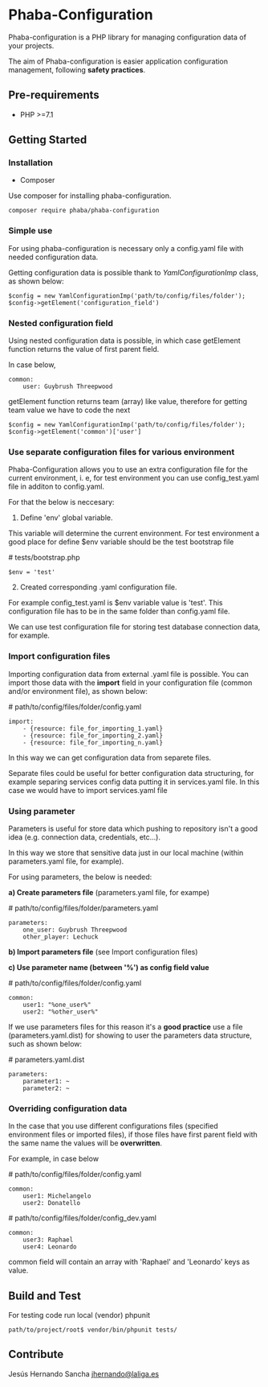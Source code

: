 # Phaba-Configuration

Phaba-configuration is a PHP library for managing configuration data of your projects.

The aim of Phaba-configuration is easier application configuration management, following **safety practices**.

## Pre-requirements

- PHP >=7.1

## Getting Started

### Installation

- Composer

Use composer for installing phaba-configuration.

`composer require phaba/phaba-configuration`

### Simple use

For using phaba-configuration is necessary only a config.yaml file with needed configuration data.

Getting configuration data is possible thank to *YamlConfigurationImp* class, as shown below:

`$config = new YamlConfigurationImp('path/to/config/files/folder');`
`$config->getElement('configuration_field')`

### Nested configuration field

Using nested configuration data is possible, in which case getElement function returns the value of first parent field.

In case below, 

    common:
        user: Guybrush Threepwood

getElement function returns team (array) like value, therefore for getting team value we have to code the next

`$config = new YamlConfigurationImp('path/to/config/files/folder');`
`$config->getElement('common')['user']`

### Use separate configuration files for various environment

Phaba-Configuration allows you to use an extra configuration file for the current environment, i. e, for test environment you can use config_test.yaml file in additon to config.yaml.

For that the below is neccesary:

1. Define 'env' global variable.

This variable will determine the current environment. For test environment a good place for define $env variable should be the test bootstrap file

\# tests/bootstrap.php

`$env = 'test'`

2. Created corresponding .yaml configuration file.

For example config_test.yaml is $env variable value is 'test'. This configuration file has to be in the same folder than config.yaml file.

We can use test configuration file for storing test database connection data, for example.

### Import configuration files

Importing configuration data from external .yaml file is possible.
You can import those data with the **import** field in your configuration file (common and/or environment file), as shown below:

\# path/to/config/files/folder/config.yaml

    import:        
        - {resource: file_for_importing_1.yaml}            
        - {resource: file_for_importing_2.yaml}
        - {resource: file_for_importing_n.yaml}

In this way we can get configuration data from separete files. 

Separate files could be useful for better configuration data structuring, for example separing services config data putting it in services.yaml file. In this case we would have to import services.yaml file

### Using parameter

Parameters is useful for store data which pushing to repository isn't a good idea (e.g. connection data, credentials, etc...).

In this way we store that sensitive data just in our local machine (within parameters.yaml file, for example). 

For using parameters, the below is needed:

**a) Create parameters file** (parameters.yaml file, for exampe)

\# path/to/config/files/folder/parameters.yaml
    
    parameters:        
        one_user: Guybrush Threepwood        
        other_player: Lechuck

**b) Import parameters file** (see Import configuration files)

**c) Use parameter name (between '%') as config field value**

\# path/to/config/files/folder/config.yaml

    common:
        user1: "%one_user%"
        user2: "%other_user%"

If we use parameters files for this reason it's a **good practice** use a file (parameters.yaml.dist) for showing to user the parameters data structure, such as shown below:

\# parameters.yaml.dist
    
    parameters:        
        parameter1: ~        
        parameter2: ~

### Overriding configuration data

In the case that you use different configurations files (specified environment files or imported files), if those files have first parent field with the same name the values will be **overwritten**.

For example, in case below

\# path/to/config/files/folder/config.yaml

    common:
        user1: Michelangelo
        user2: Donatello
        
\# path/to/config/files/folder/config_dev.yaml

    common:
        user3: Raphael
        user4: Leonardo
        
common field will contain an array with 'Raphael' and 'Leonardo' keys as value. 

## Build and Test

For testing code run local (vendor) phpunit

`path/to/project/root$ vendor/bin/phpunit tests/`


## Contribute

Jesús Hernando Sancha <jhernando@laliga.es>